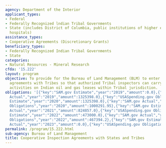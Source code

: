 ```yaml
---
agency: Department of the Interior
applicant_types:
- Federal
- Federally Recognized lndian Tribal Governments
- State (includes District of Columbia, public institutions of higher education and
  hospitals)
assistance_types:
- Cooperative Agreements (Discretionary Grants)
beneficiary_types:
- Federally Recognized Indian Tribal Governments
- State
categories:
- Natural Resources - Mineral Research
cfda: '15.222'
layout: program
objective: To provide for the Bureau of Land Management (BLM) to enter into cooperative
  agreements with Tribes so that authorized Tribal inspectors can carry out inspection
  activities on Indian oil and gas leases within Tribal jurisdiction.
obligations: '[{"key":"SAM.gov Estimate","year":"2019","amount":0.0},{"key":"SAM.gov
  Actual","year":"2019","amount":1325398.0},{"key":"USASpending.gov Obligations","year":"2019","amount":1325398.0},{"key":"SAM.gov
  Estimate","year":"2020","amount":1325398.0},{"key":"SAM.gov Actual","year":"2020","amount":476861.43},{"key":"USASpending.gov
  Obligations","year":"2020","amount":1000291.95},{"key":"SAM.gov Estimate","year":"2021","amount":500000.0},{"key":"SAM.gov
  Actual","year":"2021","amount":824857.0},{"key":"USASpending.gov Obligations","year":"2021","amount":824857.0},{"key":"SAM.gov
  Estimate","year":"2022","amount":473000.0},{"key":"SAM.gov Actual","year":"2022","amount":0.0},{"key":"USASpending.gov
  Obligations","year":"2022","amount":467394.2},{"key":"SAM.gov Estimate","year":"2023","amount":500000.0},{"key":"SAM.gov
  Actual","year":"2023","amount":0.0},{"key":"USASpending.gov Obligations","year":"2023","amount":0.0}]'
permalink: /program/15.222.html
sub-agency: Bureau of Land Management
title: Cooperative Inspection Agreements with States and Tribes
---
```

